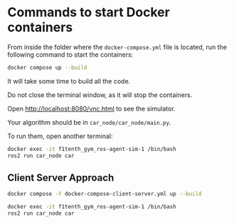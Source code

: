 # Commands to start Docker containers

From inside the folder where the `docker-compose.yml` file is located, run the following command to start the containers:

```bash
docker compose up --build
```

It will take some time to build all the code.

Do not close the terminal window, as it will stop the containers.

Open [http://localhost:8080/vnc.html](http://localhost:8080/vnc.html) to see the simulator.

Your algorithm should be in `car_node/car_node/main.py`.

To run them, open another terminal:

```bash
docker exec -it f1tenth_gym_ros-agent-sim-1 /bin/bash
ros2 run car_node car
```

## Client Server Approach

```bash
docker compose -f docker-compose-client-server.yml up --build
```

```bash
docker exec -it f1tenth_gym_ros-agent-sim-1 /bin/bash
ros2 run car_node car
```
